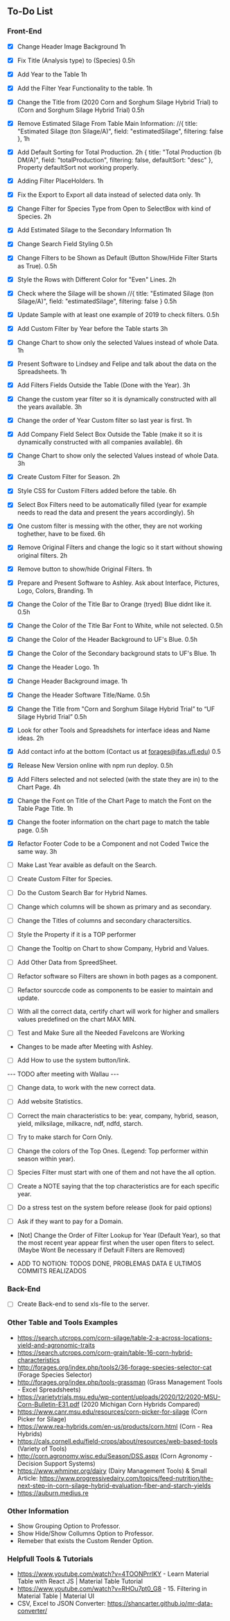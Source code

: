 ## To-Do List

### Front-End

- [X] Change Header Image Background 1h
- [X] Fix Title (Analysis type) to (Species) 0.5h
- [X] Add Year to the Table 1h
- [X] Add the Filter Year Functionality to the table. 1h
- [X] Change the Title from (2020 Corn and Sorghum Silage Hybrid Trial) to (Corn and Sorghum Silage Hybrid Trial) 0.5h
- [X] Remove Estimated Silage From Table Main Information: //{ title: "Estimated Silage (ton Silage/A)", field: "estimatedSilage", filtering: false }, 1h
- [X] Add Default Sorting for Total Production. 2h  { title: "Total Production (lb DM/A)", field: "totalProduction", filtering: false, defaultSort: "desc" }, Property defaultSort not working properly.
- [X] Adding Filter PlaceHolders. 1h
- [X] Fix the Export to Export all data instead of selected data only. 1h

- [X] Change Filter for Species Type from Open to SelectBox with kind of Species. 2h
- [X] Add Estimated Silage to the Secondary Information 1h
- [X] Change Search Field Styling 0.5h
- [X] Change Filters to be Shown as Default (Button Show/Hide Filter Starts as True). 0.5h
- [X] Style the Rows with Different Color for "Even" Lines. 2h
- [X] Check where the Silage will be shown //{ title: "Estimated Silage (ton Silage/A)", field: "estimatedSilage", filtering: false } 0.5h

- [X] Update Sample with at least one example of 2019 to check filters. 0.5h
- [X] Add Custom Filter by Year before the Table starts 3h 
- [X] Change Chart to show only the selected Values instead of whole Data. 1h

- [X] Present Software to Lindsey and Felipe and talk about the data on the Spreadsheets. 1h

- [X] Add Filters Fields Outside the Table (Done with the Year). 3h
- [X] Change the custom year filter so it is dynamically constructed with all the years available. 3h
- [X] Change the order of Year Custom filter so last year is first. 1h
- [X] Add Company Field Select Box Outside the Table (make it so it is dynamically constructed with all companies available). 6h
- [X] Change Chart to show only the selected Values instead of whole Data. 3h

- [X] Create Custom Filter for Season. 2h
- [X] Style CSS for Custom Filters added before the table. 6h
- [X] Select Box Filters need to be automatically filled (year for example needs to read the data and present the years accordingly). 5h
- [X] One custom filter is messing with the other, they are not working toghether, have to be fixed. 6h
- [X] Remove Original Filters and change the logic so it start without showing original filters. 2h
- [X] Remove button to show/hide Original Filters. 1h

- [X] Prepare and Present Software to Ashley. Ask about Interface, Pictures, Logo, Colors, Branding. 1h

- [X] Change the Color of the Title Bar to Orange (tryed) Blue didnt like it. 0.5h
- [X] Change the Color of the Title Bar Font to White, while not selected. 0.5h
- [X] Change the Color of the Header Background to UF's Blue. 0.5h
- [X] Change the Color of the Secondary background stats to UF's Blue. 1h
- [X] Change the Header Logo. 1h
- [X] Change Header Background image. 1h
- [X] Change the Header Software Title/Name. 0.5h 
- [X] Change the Title from "Corn and Sorghum Silage Hybrid Trial” to “UF Silage Hybrid Trial” 0.5h

- [X] Look for other Tools and Spreadshets for interface ideas and Name ideas. 2h
- [X] Add contact info at the bottom (Contact us at forages@ifas.ufl.edu) 0.5
- [X] Release New Version online with npm run deploy. 0.5h

- [X] Add Filters selected and not selected (with the state they are in) to the Chart Page. 4h
- [X] Change the Font on Title of the Chart Page to match the Font on the Table Page Title. 1h
- [X] Change the footer information on the chart page to match the table page. 0.5h
- [X] Refactor Footer Code to be a Component and not Coded Twice the same way. 3h

- [ ] Make Last Year avaible as default on the Search.

- [ ] Create Custom Filter for Species.
- [ ] Do the Custom Search Bar for Hybrid Names. 
- [ ] Change which columns will be shown as primary and as secondary.
- [ ] Change the Titles of columns and secondary charactersitics.

- [ ] Style the Property if it is a TOP performer
- [ ] Change the Tooltip on Chart to show Company, Hybrid and Values.
- [ ] Add Other Data from SpreedSheet.
- [ ] Refactor software so Filters are shown in both pages as a component.
- [ ] Refactor sourccde code as components to be easier to maintain and update.
- [ ] With all the correct data, certify chart will work for higher and smallers values predefined on the chart MAX MIN.
- [ ] Test and Make Sure all the Needed FaveIcons are Working

- Changes to be made after Meeting with Ashley.

- [ ] Add How to use the system button/link.

--- TODO after meeting with Wallau ---
- [ ] Change data, to work with the new correct data. 
- [ ] Add website Statistics.
- [ ] Correct the main characteristics to be: year, company, hybrid, season, yield, milksilage, milkacre, ndf, ndfd, starch.
- [ ] Try to make starch for Corn Only.
- [ ] Change the colors of the Top Ones. (Legend: Top performer within season within year).
- [ ] Species Filter must start with one of them and not have the all option. 
- [ ] Create a NOTE saying that the top characteristics are for each specific year. 
- [ ] Do a stress test on the system before release (look for paid options)
- [ ] Ask if they want to pay for a Domain. 


- [Not] Change the Order of Filter Lookup for Year (Default Year), so that the most recent year appear first when the user open fiters to select. (Maybe Wont Be necessary if Default Filters are Removed)



- ADD TO NOTION: TODOS DONE, PROBLEMAS DATA E ULTIMOS COMMITS REALIZADOS

### Back-End

- [ ] Create Back-end to send xls-file to the server.


### Other Table and Tools Examples

- https://search.utcrops.com/corn-silage/table-2-a-across-locations-yield-and-agronomic-traits
- https://search.utcrops.com/corn-grain/table-16-corn-hybrid-characteristics
- http://forages.org/index.php/tools2/36-forage-species-selector-cat (Forage Species Selector)
- http://forages.org/index.php/tools-grassman (Grass Management Tools - Excel Spreadsheets)
- https://varietytrials.msu.edu/wp-content/uploads/2020/12/2020-MSU-Corn-Bulletin-E31.pdf (2020 Michigan Corn Hybrids Compared)
- https://www.canr.msu.edu/resources/corn-picker-for-silage (Corn Picker for Silage)
- https://www.rea-hybrids.com/en-us/products/corn.html (Corn - Rea Hybrids)
- https://cals.cornell.edu/field-crops/about/resources/web-based-tools (Variety of Tools)
- http://corn.agronomy.wisc.edu/Season/DSS.aspx (Corn Agronomy - Decision Support Systems)
- https://www.whminer.org/dairy (Dairy Management Tools) & Small Article: https://www.progressivedairy.com/topics/feed-nutrition/the-next-step-in-corn-silage-hybrid-evaluation-fiber-and-starch-yields
- https://auburn.medius.re

### Other Information
- Show Grouping Option to Professor.
- Show Hide/Show Collumns Option to Professor.
- Remeber that exists the Custom Render Option.


### Helpfull Tools & Tutorials
- https://www.youtube.com/watch?v=4TOONPrrlKY - Learn Material Table with React JS | Material Table Tutorial
- https://www.youtube.com/watch?v=RHOu7pt0_G8 - 15. Filtering in Material Table | Material UI
- CSV, Excel to JSON Converter: https://shancarter.github.io/mr-data-converter/

